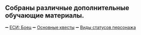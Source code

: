 ## Собраны различные дополнительные обучающие материалы.
➖ [ЕСИ: Боец](/sys/guide/fur-for-a-fighter)
➖ [Основные квесты](/sys/guide/main-quest)
➖ [Виды статусов персонажа](/sys/guide/status)
